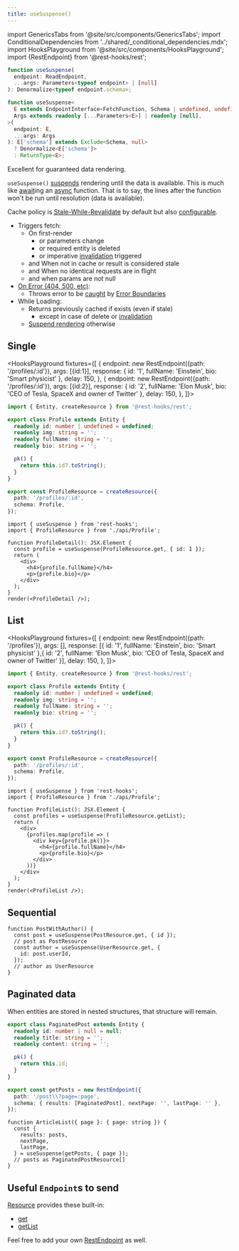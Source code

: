 ```yaml
---
title: useSuspense()
---
```


<head>
  <title>useSuspense() - Data fetching with Suspense</title>
  <meta name="docsearch:pagerank" content="10"/>
</head>

import GenericsTabs from '@site/src/components/GenericsTabs';
import ConditionalDependencies from '../shared/\_conditional_dependencies.mdx';
import HooksPlayground from '@site/src/components/HooksPlayground';
import {RestEndpoint} from '@rest-hooks/rest';

<GenericsTabs>

```typescript
function useSuspense(
  endpoint: ReadEndpoint,
  ...args: Parameters<typeof endpoint> | [null]
): Denormalize<typeof endpoint.schema>;
```

```typescript
function useSuspense<
  E extends EndpointInterface<FetchFunction, Schema | undefined, undefined>,
  Args extends readonly [...Parameters<E>] | readonly [null],
>(
  endpoint: E,
  ...args: Args
): E['schema'] extends Exclude<Schema, null>
  ? Denormalize<E['schema']>
  : ReturnType<E>;
```

</GenericsTabs>

Excellent for guaranteed data rendering.

`useSuspense()` [suspends](../getting-started/data-dependency#async-fallbacks) rendering until the data is available. This is much like [await](https://developer.mozilla.org/en-US/docs/Web/JavaScript/Reference/Operators/await)ing an [async](https://developer.mozilla.org/en-US/docs/Web/JavaScript/Reference/Statements/async_function) function. That is to say, the lines after the function won't be run until resolution (data is available).

Cache policy is [Stale-While-Revalidate](https://tools.ietf.org/html/rfc5861) by default but also [configurable](../getting-started/expiry-policy.md).

- Triggers fetch:
  - On first-render
    - or parameters change
    - or required entity is deleted
    - or imperative [invalidation](./Controller.md#invalidate) triggered
  - and When not in cache or result is considered stale
  - and When no identical requests are in flight
  - and when params are not null
- [On Error (404, 500, etc)](https://www.restapitutorial.com/httpstatuscodes.html):
  - Throws error to be [caught](../getting-started/data-dependency#async-fallbacks) by [Error Boundaries](https://reactjs.org/docs/error-boundaries.html)
- While Loading:
  - Returns previously cached if exists (even if stale)
    - except in case of delete or [invalidation](./Controller.md#invalidate)
  - [Suspend rendering](../getting-started/data-dependency#async-fallbacks) otherwise

## Single

<HooksPlayground fixtures={[
{
endpoint: new RestEndpoint({path: '/profiles/:id'}),
args: [{id:1}],
response: { id: '1', fullName: 'Einstein', bio: 'Smart physicist' },
delay: 150,
},
{
endpoint: new RestEndpoint({path: '/profiles/:id'}),
args: [{id:2}],
response: { id: '2', fullName: 'Elon Musk', bio: 'CEO of Tesla, SpaceX and owner of Twitter' },
delay: 150,
},
]}>

```typescript title="api/Profile.ts" collapsed
import { Entity, createResource } from '@rest-hooks/rest';

export class Profile extends Entity {
  readonly id: number | undefined = undefined;
  readonly img: string = '';
  readonly fullName: string = '';
  readonly bio: string = '';

  pk() {
    return this.id?.toString();
  }
}

export const ProfileResource = createResource({
  path: '/profiles/:id',
  schema: Profile,
});
```

```tsx title="ProfileList.tsx"
import { useSuspense } from 'rest-hooks';
import { ProfileResource } from './api/Profile';

function ProfileDetail(): JSX.Element {
  const profile = useSuspense(ProfileResource.get, { id: 1 });
  return (
    <div>
      <h4>{profile.fullName}</h4>
      <p>{profile.bio}</p>
    </div>
  );
}
render(<ProfileDetail />);
```

</HooksPlayground>

## List

<HooksPlayground fixtures={[
{
endpoint: new RestEndpoint({path: '/profiles'}),
args: [],
response: [{ id: '1', fullName: 'Einstein', bio: 'Smart physicist' },{ id: '2', fullName: 'Elon Musk', bio: 'CEO of Tesla, SpaceX and owner of Twitter' }],
delay: 150,
},
]}>

```typescript title="api/Profile.ts" collapsed
import { Entity, createResource } from '@rest-hooks/rest';

export class Profile extends Entity {
  readonly id: number | undefined = undefined;
  readonly img: string = '';
  readonly fullName: string = '';
  readonly bio: string = '';

  pk() {
    return this.id?.toString();
  }
}

export const ProfileResource = createResource({
  path: '/profiles/:id',
  schema: Profile,
});
```

```tsx title="ProfileList.tsx"
import { useSuspense } from 'rest-hooks';
import { ProfileResource } from './api/Profile';

function ProfileList(): JSX.Element {
  const profiles = useSuspense(ProfileResource.getList);
  return (
    <div>
      {profiles.map(profile => (
        <div key={profile.pk()}>
          <h4>{profile.fullName}</h4>
          <p>{profile.bio}</p>
        </div>
      ))}
    </div>
  );
}
render(<ProfileList />);
```

</HooksPlayground>

## Sequential

```tsx
function PostWithAuthor() {
  const post = useSuspense(PostResource.get, { id });
  // post as PostResource
  const author = useSuspense(UserResource.get, {
    id: post.userId,
  });
  // author as UserResource
}
```

## Paginated data

When entities are stored in nested structures, that structure will remain.

```typescript
export class PaginatedPost extends Entity {
  readonly id: number | null = null;
  readonly title: string = '';
  readonly content: string = '';

  pk() {
    return this.id;
  }
}

export const getPosts = new RestEndpoint({
  path: '/post\\?page=:page',
  schema: { results: [PaginatedPost], nextPage: '', lastPage: '' },
});
```

```tsx
function ArticleList({ page }: { page: string }) {
  const {
    results: posts,
    nextPage,
    lastPage,
  } = useSuspense(getPosts, { page });
  // posts as PaginatedPostResource[]
}
```

<ConditionalDependencies />

## Useful `Endpoint`s to send

[Resource](/rest/api/createResource#members) provides these built-in:

- [get](/rest/api/createResource#get)
- [getList](/rest/api/createResource#getlist)

Feel free to add your own [RestEndpoint](/rest/api/RestEndpoint) as well.
